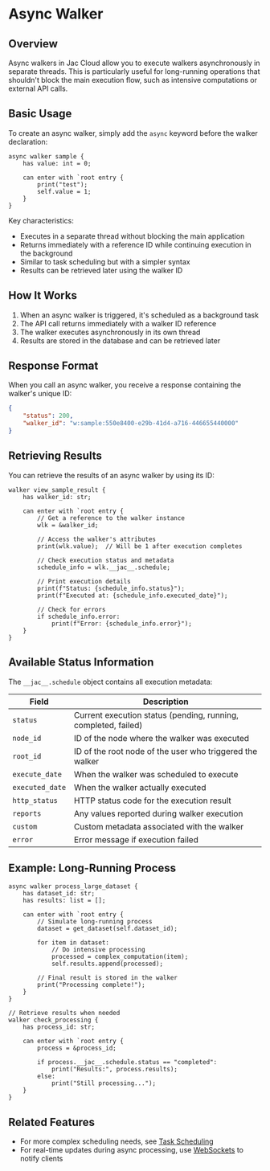 # Async Walker

## Overview

Async walkers in Jac Cloud allow you to execute walkers asynchronously in separate threads. This is particularly useful for long-running operations that shouldn't block the main execution flow, such as intensive computations or external API calls.

## Basic Usage

To create an async walker, simply add the `async` keyword before the walker declaration:

```jac
async walker sample {
    has value: int = 0;

    can enter with `root entry {
        print("test");
        self.value = 1;
    }
}
```

Key characteristics:
- Executes in a separate thread without blocking the main application
- Returns immediately with a reference ID while continuing execution in the background
- Similar to task scheduling but with a simpler syntax
- Results can be retrieved later using the walker ID

## How It Works

1. When an async walker is triggered, it's scheduled as a background task
2. The API call returns immediately with a walker ID reference
3. The walker executes asynchronously in its own thread
4. Results are stored in the database and can be retrieved later

## Response Format

When you call an async walker, you receive a response containing the walker's unique ID:

```json
{
    "status": 200,
    "walker_id": "w:sample:550e8400-e29b-41d4-a716-446655440000"
}
```

## Retrieving Results

You can retrieve the results of an async walker by using its ID:

```jac
walker view_sample_result {
    has walker_id: str;

    can enter with `root entry {
        // Get a reference to the walker instance
        wlk = &walker_id;

        // Access the walker's attributes
        print(wlk.value);  // Will be 1 after execution completes

        // Check execution status and metadata
        schedule_info = wlk.__jac__.schedule;

        // Print execution details
        print(f"Status: {schedule_info.status}");
        print(f"Executed at: {schedule_info.executed_date}");

        // Check for errors
        if schedule_info.error:
            print(f"Error: {schedule_info.error}");
    }
}
```

## Available Status Information

The `__jac__.schedule` object contains all execution metadata:

| **Field** | **Description** |
|-----------|-----------------|
| `status` | Current execution status (pending, running, completed, failed) |
| `node_id` | ID of the node where the walker was executed |
| `root_id` | ID of the root node of the user who triggered the walker |
| `execute_date` | When the walker was scheduled to execute |
| `executed_date` | When the walker actually executed |
| `http_status` | HTTP status code for the execution result |
| `reports` | Any values reported during walker execution |
| `custom` | Custom metadata associated with the walker |
| `error` | Error message if execution failed |

## Example: Long-Running Process

```jac
async walker process_large_dataset {
    has dataset_id: str;
    has results: list = [];

    can enter with `root entry {
        // Simulate long-running process
        dataset = get_dataset(self.dataset_id);

        for item in dataset:
            // Do intensive processing
            processed = complex_computation(item);
            self.results.append(processed);

        // Final result is stored in the walker
        print("Processing complete!");
    }
}

// Retrieve results when needed
walker check_processing {
    has process_id: str;

    can enter with `root entry {
        process = &process_id;

        if process.__jac__.schedule.status == "completed":
            print("Results:", process.results);
        else:
            print("Still processing...");
    }
}
```

## Related Features

- For more complex scheduling needs, see [Task Scheduling](scheduler.md)
- For real-time updates during async processing, use [WebSockets](websocket.md) to notify clients